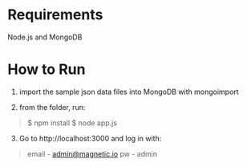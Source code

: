 Requirements
===
Node.js and MongoDB

How to Run
===
1. import the sample json data files into MongoDB with mongoimport

2. from the folder, run:
>	$ npm install
>	$ node app.js
	
3. Go to http://localhost:3000 and log in with:
>	email - admin@magnetic.io
>	pw - admin